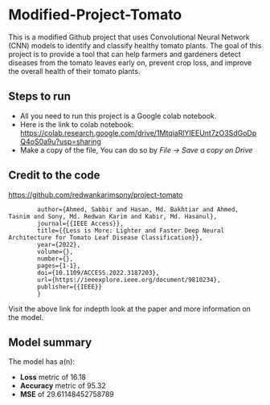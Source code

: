 # Modified-Project-Tomato
This is a modified Github project that uses Convolutional Neural Network (CNN) models to identify and classify healthy tomato plants. The goal of this project is to provide a tool that can help farmers and gardeners detect diseases from the tomato leaves early on, prevent crop loss, and improve the overall health of their tomato plants.

## Steps to run
- All you need to run this project is a Google colab notebook.
- Here is the link to colab notebook: https://colab.research.google.com/drive/1MtqiaRlYIEEUnt7zO3SdGoDpQ4oS0a9u?usp=sharing
- Make a copy of the file, You can do so by *File -> Save a copy on Drive* 

## Credit to the code
https://github.com/redwankarimsony/project-tomato
```@article{ahmed2022less,  
        author={Ahmed, Sabbir and Hasan, Md. Bakhtiar and Ahmed, Tasnim and Sony, Md. Redwan Karim and Kabir, Md. Hasanul},  
        journal={{IEEE Access}},   
        title={{Less is More: Lighter and Faster Deep Neural Architecture for Tomato Leaf Disease Classification}},   
        year={2022},  
        volume={},  
        number={},  
        pages={1-1},  
        doi={10.1109/ACCESS.2022.3187203},
        url={https://ieeexplore.ieee.org/document/9810234},
        publisher={{IEEE}}
        }
```
Visit the above link for indepth look at the paper and more information on the model.

## Model summary

The model has a(n):
- **Loss** metric of 16.18
- **Accuracy** metric of 95.32
- **MSE**  of 29.61148452758789
